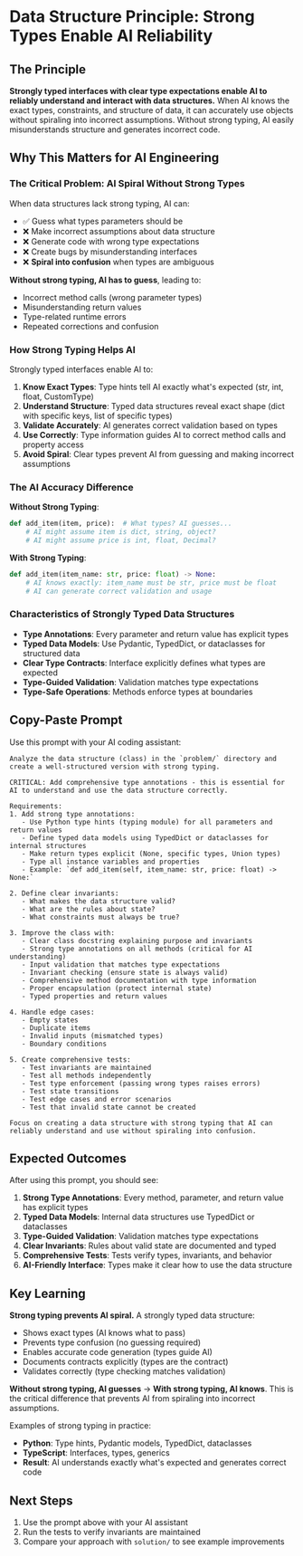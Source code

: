 # Data Structure Principle: Strong Types Enable AI Reliability

## The Principle

**Strongly typed interfaces with clear type expectations enable AI to reliably understand and interact with data structures.** When AI knows the exact types, constraints, and structure of data, it can accurately use objects without spiraling into incorrect assumptions. Without strong typing, AI easily misunderstands structure and generates incorrect code.

## Why This Matters for AI Engineering

### The Critical Problem: AI Spiral Without Strong Types

When data structures lack strong typing, AI can:
- ✅ Guess what types parameters should be
- ❌ Make incorrect assumptions about data structure
- ❌ Generate code with wrong type expectations
- ❌ Create bugs by misunderstanding interfaces
- ❌ **Spiral into confusion** when types are ambiguous

**Without strong typing, AI has to guess**, leading to:
- Incorrect method calls (wrong parameter types)
- Misunderstanding return values
- Type-related runtime errors
- Repeated corrections and confusion

### How Strong Typing Helps AI

Strongly typed interfaces enable AI to:
1. **Know Exact Types**: Type hints tell AI exactly what's expected (str, int, float, CustomType)
2. **Understand Structure**: Typed data structures reveal exact shape (dict with specific keys, list of specific types)
3. **Validate Accurately**: AI generates correct validation based on types
4. **Use Correctly**: Type information guides AI to correct method calls and property access
5. **Avoid Spiral**: Clear types prevent AI from guessing and making incorrect assumptions

### The AI Accuracy Difference

**Without Strong Typing**:
```python
def add_item(item, price):  # What types? AI guesses...
    # AI might assume item is dict, string, object?
    # AI might assume price is int, float, Decimal?
```

**With Strong Typing**:
```python
def add_item(item_name: str, price: float) -> None:
    # AI knows exactly: item_name must be str, price must be float
    # AI can generate correct validation and usage
```

### Characteristics of Strongly Typed Data Structures

- **Type Annotations**: Every parameter and return value has explicit types
- **Typed Data Models**: Use Pydantic, TypedDict, or dataclasses for structured data
- **Clear Type Contracts**: Interface explicitly defines what types are expected
- **Type-Guided Validation**: Validation matches type expectations
- **Type-Safe Operations**: Methods enforce types at boundaries

## Copy-Paste Prompt

Use this prompt with your AI coding assistant:

```
Analyze the data structure (class) in the `problem/` directory and create a well-structured version with strong typing.

CRITICAL: Add comprehensive type annotations - this is essential for AI to understand and use the data structure correctly.

Requirements:
1. Add strong type annotations:
   - Use Python type hints (typing module) for all parameters and return values
   - Define typed data models using TypedDict or dataclasses for internal structures
   - Make return types explicit (None, specific types, Union types)
   - Type all instance variables and properties
   - Example: `def add_item(self, item_name: str, price: float) -> None:`

2. Define clear invariants:
   - What makes the data structure valid?
   - What are the rules about state?
   - What constraints must always be true?

3. Improve the class with:
   - Clear class docstring explaining purpose and invariants
   - Strong type annotations on all methods (critical for AI understanding)
   - Input validation that matches type expectations
   - Invariant checking (ensure state is always valid)
   - Comprehensive method documentation with type information
   - Proper encapsulation (protect internal state)
   - Typed properties and return values

4. Handle edge cases:
   - Empty states
   - Duplicate items
   - Invalid inputs (mismatched types)
   - Boundary conditions

5. Create comprehensive tests:
   - Test invariants are maintained
   - Test all methods independently
   - Test type enforcement (passing wrong types raises errors)
   - Test state transitions
   - Test edge cases and error scenarios
   - Test that invalid state cannot be created

Focus on creating a data structure with strong typing that AI can reliably understand and use without spiraling into confusion.
```

## Expected Outcomes

After using this prompt, you should see:

1. **Strong Type Annotations**: Every method, parameter, and return value has explicit types
2. **Typed Data Models**: Internal data structures use TypedDict or dataclasses
3. **Type-Guided Validation**: Validation matches type expectations
4. **Clear Invariants**: Rules about valid state are documented and typed
5. **Comprehensive Tests**: Tests verify types, invariants, and behavior
6. **AI-Friendly Interface**: Types make it clear how to use the data structure

## Key Learning

**Strong typing prevents AI spiral.** A strongly typed data structure:
- Shows exact types (AI knows what to pass)
- Prevents type confusion (no guessing required)
- Enables accurate code generation (types guide AI)
- Documents contracts explicitly (types are the contract)
- Validates correctly (type checking matches validation)

**Without strong typing, AI guesses** → **With strong typing, AI knows**. This is the critical difference that prevents AI from spiraling into incorrect assumptions.

Examples of strong typing in practice:
- **Python**: Type hints, Pydantic models, TypedDict, dataclasses
- **TypeScript**: Interfaces, types, generics
- **Result**: AI understands exactly what's expected and generates correct code

## Next Steps

1. Use the prompt above with your AI assistant
2. Run the tests to verify invariants are maintained
3. Compare your approach with `solution/` to see example improvements

